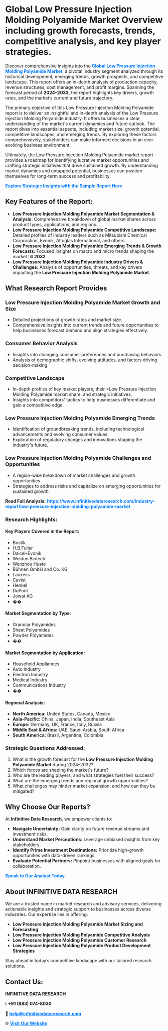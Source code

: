 <h1>Global Low Pressure Injection Molding Polyamide Market Overview including growth forecasts, trends, competitive analysis, and key player strategies.</h1>
<p>
Discover comprehensive insights into the 
<a href="https://www.infinitivedataresearch.com/industry-report/low-pressure-injection-molding-polyamide-market" rel="dofollow" style="color: #007BFF; text-decoration: none;"><strong>Global Low Pressure Injection Molding Polyamide Market</strong></a>, a pivotal industry segment analyzed through its historical development, emerging trends, growth prospects, and competitive landscape. This report offers an in-depth analysis of production capacity, revenue structures, cost management, and profit margins. Spanning the forecast period of <strong>2024–2033</strong>, the report highlights key drivers, growth rates, and the market’s current and future trajectory.
</p>
<p>
The primary objective of this Low Pressure Injection Molding Polyamide report is to deliver an insightful and in-depth analysis of the Low Pressure Injection Molding Polyamide industry. It offers businesses a clear understanding of the market's current dynamics and future outlook. The report dives into essential aspects, including market size, growth potential, competitive landscapes, and emerging trends. By exploring these factors comprehensively, stakeholders can make informed decisions in an ever-evolving business environment.
</p>
<p>
Ultimately, the Low Pressure Injection Molding Polyamide market report provides a roadmap for identifying lucrative market opportunities and crafting strategic initiatives that drive sustained growth. By understanding market dynamics and untapped potential, businesses can position themselves for long-term success and profitability.
</p>
<p>
<a href="https://www.infinitivedataresearch.com/request-sample/reportId=108326" style="color: #007BFF; text-decoration: none;"><strong>Explore Strategic Insights with the Sample Report Here</strong></a>
</p>

<h2>Key Features of the Report:</h2>
<ul>
<li><strong>Low Pressure Injection Molding Polyamide Market Segmentation & Analysis:</strong> Comprehensive breakdown of global market shares across product types, applications, and regions.</li>
<li><strong>Low Pressure Injection Molding Polyamide Competitive Landscape:</strong> Detailed profiles of industry leaders such as Mitsubishi Chemical Corporation, Evonik, Altuglas International, and others.</li>
<li><strong>Low Pressure Injection Molding Polyamide Emerging Trends & Growth Forecasts:</strong> Focused insights on macro and micro trends shaping the market till <strong>2032</strong>.</li>
<li><strong>Low Pressure Injection Molding Polyamide Industry Drivers & Challenges:</strong> Analysis of opportunities, threats, and key drivers impacting the <strong>Low Pressure Injection Molding Polyamide Market</strong>.</li>
</ul>

<h2>What Research Report Provides</h2>
<h3>Low Pressure Injection Molding Polyamide Market Growth and Size</h3>
<ul>
<li>Detailed projections of growth rates and market size.</li>
<li>Comprehensive insights into current trends and future opportunities to help businesses forecast demand and align strategies effectively.</li>
</ul>

<h3>Consumer Behavior Analysis</h3>
<ul>
<li>Insights into changing consumer preferences and purchasing behaviors.</li>
<li>Analysis of demographic shifts, evolving attitudes, and factors driving decision-making.</li>
</ul>

<h3>Competitive Landscape</h3>
<ul>
<li>In-depth profiles of key market players, their >Low Pressure Injection Molding Polyamide market share, and strategic initiatives.</li>
<li>Insights into competitors' tactics to help businesses differentiate and gain a competitive edge.</li>
</ul>

<h3>Low Pressure Injection Molding Polyamide Emerging Trends</h3>
<ul>
<li>Identification of groundbreaking trends, including technological advancements and evolving consumer values.</li>
<li>Exploration of regulatory changes and innovations shaping the industry's future.</li>
</ul>

<h3>Low Pressure Injection Molding Polyamide Challenges and Opportunities</h3>
<ul>
<li>A region-wise breakdown of market challenges and growth opportunities.</li>
<li>Strategies to address risks and capitalize on emerging opportunities for sustained growth.</li>
</ul>
<p><strong>Read Full Analysis:</strong> <a href="https://www.infinitivedataresearch.com/industry-report/low-pressure-injection-molding-polyamide-market" rel="dofollow" style="color: #007BFF; text-decoration: none;"><strong>https://www.infinitivedataresearch.com/industry-report/low-pressure-injection-molding-polyamide-market</strong></a></p>
<h3>Research Highlights:</h3>
<h4>Key Players Covered in the Report:</h4>
<ul><li>Bostik</li><li>H.B.Fuller</li><li>Daicel-Evonik</li><li>Weidun Biotech</li><li>Wenzhou Huate</li><li>Bühnen GmbH and Co. KG</li><li>Lanxess</li><li>Cavist</li><li>Henkel</li><li>DuPont</li><li>Jowat AG</li><li>��</li></ul>
<h4>Market Segmentation by Type:</h4>
<ul><li>Granular Polyamides</li><li>Sheet Polyamides</li><li>Powder Polyamides</li><li>��</li></ul>
<h4>Market Segmentation by Application:</h4>
<ul><li>Household Appliances</li><li>Auto Industry</li><li>Electron Industry</li><li>Medical Industry</li><li>Communications Industry</li><li>��</li></ul>

<h4>Regional Analysis:</h4>
<ul>
<li><strong>North America:</strong> United States, Canada, Mexico</li>
<li><strong>Asia-Pacific:</strong> China, Japan, India, Southeast Asia</li>
<li><strong>Europe:</strong> Germany, UK, France, Italy, Russia</li>
<li><strong>Middle East & Africa:</strong> UAE, Saudi Arabia, South Africa</li>
<li><strong>South America:</strong> Brazil, Argentina, Colombia</li>
</ul>

<h3>Strategic Questions Addressed:</h3>
<ol>
<li>What is the growth forecast for the <strong>Low Pressure Injection Molding Polyamide Market</strong> during 2024–2032?</li>
<li>Which forces are shaping the market's future?</li>
<li>Who are the leading players, and what strategies fuel their success?</li>
<li>What are the emerging trends and regional growth opportunities?</li>
<li>What challenges may hinder market expansion, and how can they be mitigated?</li>
</ol>

<h2>Why Choose Our Reports?</h2>
<p>At <strong>Infinitive Data Research</strong>, we empower clients to:</p>
<ul>
<li><strong>Navigate Uncertainty:</strong> Gain clarity on future revenue streams and investment risks.</li>
<li><strong>Understand Market Perceptions:</strong> Leverage unbiased insights from key stakeholders.</li>
<li><strong>Identify Prime Investment Destinations:</strong> Prioritize high-growth opportunities with data-driven rankings.</li>
<li><strong>Evaluate Potential Partners:</strong> Pinpoint businesses with aligned goals for collaboration.</li>
</ul>
<p><a href="https://www.infinitivedataresearch.com/industry-report/low-pressure-injection-molding-polyamide-market" rel="dofollow" style="color: #007BFF; text-decoration: none;"><strong>Speak to Our Analyst Today</strong></a></p>

<h2>About INFINITIVE DATA RESEARCH</h2>
<p>We are a trusted name in market research and advisory services, delivering actionable insights and strategic support to businesses across diverse industries. Our expertise lies in offering:</p>
<ul>
<li><strong>Low Pressure Injection Molding Polyamide Market Sizing and Forecasting</strong></li>
<li><strong>Low Pressure Injection Molding Polyamide Competitive Analysis</strong></li>
<li><strong>Low Pressure Injection Molding Polyamide Customer Research</strong></li>
<li><strong>Low Pressure Injection Molding Polyamide Product Development Strategies</strong></li>
</ul>
<p>Stay ahead in today’s competitive landscape with our tailored research solutions.</p>

<h2>Contact Us:</h2>
<p><strong>INFINITIVE DATA RESEARCH</strong></p>
<p>📞 <strong>+91 (883) 074-8030</strong></p>
<p>📧 <strong><a href="mailto:help@infinitivedataresearch.com" style="color: #007BFF;">help@infinitivedataresearch.com</a></strong></p>
<p>🌐 <strong><a href="https://www.infinitivedataresearch.com" rel="dofollow" style="color: #007BFF;">Visit Our Website</a></strong></p>